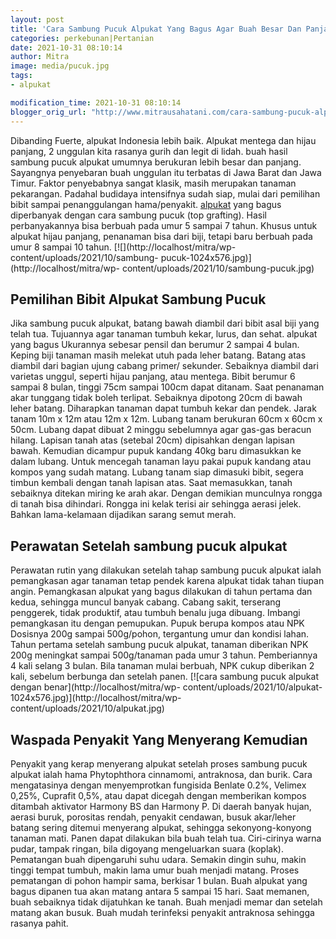 ```yaml
---
layout: post
title: 'Cara Sambung Pucuk Alpukat Yang Bagus Agar Buah Besar Dan Panjang'
categories: perkebunan|Pertanian
date: 2021-10-31 08:10:14
author: Mitra
image: media/pucuk.jpg
tags:
- alpukat

modification_time: 2021-10-31 08:10:14
blogger_orig_url: "http://www.mitrausahatani.com/cara-sambung-pucuk-alpukat-yang-bagus.html"
---
```


Dibanding Fuerte, alpukat Indonesia lebih baik. Alpukat mentega dan hijau
panjang, 2 unggulan kita rasanya gurih dan legit di lidah. buah hasil sambung
pucuk alpukat umumnya berukuran lebih besar dan panjang. Sayangnya penyebaran
buah unggulan itu terbatas di Jawa Barat dan Jawa Timur. Faktor penyebabnya
sangat klasik, masih merupakan tanaman pekarangan. Padahal budidaya
intensifnya sudah siap, mulai dari pemilihan bibit sampai penanggulangan
hama/penyakit. [alpukat](https://www.mitrausahatani.com/topik/alpukat "alpukat") yang
bagus diperbanyak dengan cara sambung pucuk (top grafting). Hasil
perbanyakannya bisa berbuah pada umur 5 sampai 7 tahun. Khusus untuk alpukat
hijau panjang, penanaman bisa dari biji, tetapi baru berbuah pada umur 8
sampai 10 tahun. [![](http://localhost/mitra/wp-
content/uploads/2021/10/sambung-
pucuk-1024x576.jpg)](http://localhost/mitra/wp-
content/uploads/2021/10/sambung-pucuk.jpg)

## Pemilihan Bibit Alpukat Sambung Pucuk

Jika sambung pucuk alpukat, batang bawah diambil dari bibit asal biji yang
telah tua. Tujuannya agar tanaman tumbuh kekar, lurus, dan sehat. alpukat yang
bagus Ukurannya sebesar pensil dan berumur 2 sampai 4 bulan. Keping biji
tanaman masih melekat utuh pada leher batang. Batang atas diambil dari bagian
ujung cabang primer/ sekunder. Sebaiknya diambil dari varietas unggul, seperti
hijau panjang, atau mentega. Bibit berumur 6 sampai 8 bulan, tinggi 75cm
sampai 100cm dapat ditanam. Saat penanaman akar tunggang tidak boleh terlipat.
Sebaiknya dipotong 20cm di bawah leher batang. Diharapkan tanaman dapat tumbuh
kekar dan pendek. Jarak tanam 10m x 12m atau 12m x 12m. Lubang tanam berukuran
60cm x 60cm x 50cm. Lubang dapat dibuat 2 minggu sebelumnya agar gas-gas
beracun hilang. Lapisan tanah atas (setebal 20cm) dipisahkan dengan lapisan
bawah. Kemudian dicampur pupuk kandang 40kg baru dimasukkan ke dalam lubang.
Untuk mencegah tanaman layu pakai pupuk kandang atau kompos yang sudah matang.
Lubang tanam siap dimasuki bibit, segera timbun kembali dengan tanah lapisan
atas. Saat memasukkan, tanah sebaiknya ditekan miring ke arah akar. Dengan
demikian munculnya rongga di tanah bisa dihindari. Rongga ini kelak terisi air
sehingga aerasi jelek. Bahkan lama-kelamaan dijadikan sarang semut merah.

## Perawatan Setelah sambung pucuk alpukat

Perawatan rutin yang dilakukan setelah tahap sambung pucuk alpukat ialah
pemangkasan agar tanaman tetap pendek karena alpukat tidak tahan tiupan angin.
Pemangkasan alpukat yang bagus dilakukan di tahun pertama dan kedua, sehingga
muncul banyak cabang. Cabang sakit, terserang penggerek, tidak produktif, atau
tumbuh benalu juga dibuang. Imbangi pemangkasan itu dengan pemupukan. Pupuk
berupa kompos atau NPK Dosisnya 200g sampai 500g/pohon, tergantung umur dan
kondisi lahan. Tahun pertama setelah sambung pucuk alpukat, tanaman diberikan
NPK 200g meningkat sampai 500g/tanaman pada umur 3 tahun. Pemberiannya 4 kali
selang 3 bulan. Bila tanaman mulai berbuah, NPK cukup diberikan 2 kali,
sebelum berbunga dan setelah panen. [![cara sambung pucuk alpukat dengan
benar](http://localhost/mitra/wp-
content/uploads/2021/10/alpukat-1024x576.jpg)](http://localhost/mitra/wp-
content/uploads/2021/10/alpukat.jpg)

## Waspada Penyakit Yang Menyerang Kemudian

Penyakit yang kerap menyerang alpukat setelah proses sambung pucuk alpukat
ialah hama Phytophthora cinnamomi, antraknosa, dan burik. Cara mengatasinya
dengan menyemprotkan fungisida Benlate 0.2%, Velimex 0,25%, Cuprafit 0,5%,
atau dapat dicegah dengan memberikan kompos ditambah aktivator Harmony BS dan
Harmony P. Di daerah banyak hujan, aerasi buruk, porositas rendah, penyakit
cendawan, busuk akar/leher batang sering ditemui menyerang alpukat, sehingga
sekonyong-konyong tanaman mati. Panen dapat dilakukan bila buah telah tua.
Ciri-cirinya warna pudar, tampak ringan, bila digoyang mengeluarkan suara
(koplak). Pematangan buah dipengaruhi suhu udara. Semakin dingin suhu, makin
tinggi tempat tumbuh, makin lama umur buah menjadi matang. Proses pematangan
di pohon hampir sama, berkisar 1 bulan. Buah alpukat yang bagus dipanen tua
akan matang antara 5 sampai 15 hari. Saat memanen, buah sebaiknya tidak
dijatuhkan ke tanah. Buah menjadi memar dan setelah matang akan busuk. Buah
mudah terinfeksi penyakit antraknosa sehingga rasanya pahit.


